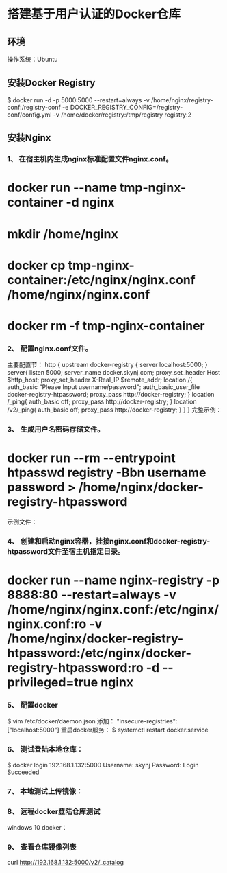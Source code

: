 # 搭建基于用户认证的Docker仓库
## 环境
操作系统：Ubuntu
## 安装Docker Registry
$ docker run -d -p 5000:5000 --restart=always -v /home/nginx/registry-conf:/registry-conf -e DOCKER_REGISTRY_CONFIG=/registry-conf/config.yml  -v /home/docker/registry:/tmp/registry registry:2
## 安装Nginx
### 1、	在宿主机内生成nginx标准配置文件nginx.conf。
# docker run --name tmp-nginx-container -d nginx
# mkdir /home/nginx
# docker cp tmp-nginx-container:/etc/nginx/nginx.conf /home/nginx/nginx.conf
# docker rm -f tmp-nginx-container

### 2、	配置nginx.conf文件。
主要配直节：
http {
    upstream docker-registry { 
      server localhost:5000; 
    }
    server{
      listen 5000;
      server_name docker.skynj.com;
      proxy_set_header Host       $http_host;
      proxy_set_header X-Real_IP  $remote_addr;
      location /{
        auth_basic "Please Input username/password";
        auth_basic_user_file docker-registry-htpassword;
        proxy_pass http://docker-registry;
      }
      location /_ping{
        auth_basic off;
        proxy_pass http://docker-registry;
      }
       location /v2/_ping{
        auth_basic off;
        proxy_pass http://docker-registry;
      }
}
    }
完整示例： 

### 3、	生成用户名密码存储文件。
# docker run --rm --entrypoint htpasswd registry -Bbn username password > /home/nginx/docker-registry-htpassword
示例文件： 

### 4、	创建和启动nginx容器，挂接nginx.conf和docker-registry-htpassword文件至宿主机指定目录。
#  docker run --name nginx-registry -p 8888:80  --restart=always -v /home/nginx/nginx.conf:/etc/nginx/nginx.conf:ro -v /home/nginx/docker-registry-htpassword:/etc/nginx/docker-registry-htpassword:ro -d --privileged=true nginx

### 5、	配置docker
$ vim /etc/docker/daemon.json
添加：
"insecure-registries":["localhost:5000"]
重启docker服务：
$ systemctl restart docker.service   

### 6、	测试登陆本地仓库：
$ docker login 192.168.1.132:5000
Username: skynj
Password: 
Login Succeeded

### 7、	本地测试上传镜像：
 
### 8、	远程docker登陆仓库测试
windows 10 docker： 

### 9、	查看仓库镜像列表
curl  http://192.168.1.132:5000/v2/_catalog
